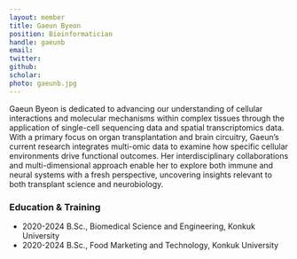 ```yaml
---
layout: member
title: Gaeun Byeon
position: Bioinformatician
handle: gaeunb
email:
twitter:
github:
scholar: 
photo: gaeunb.jpg
---
```


Gaeun Byeon is dedicated to advancing our understanding of cellular interactions and molecular mechanisms within complex tissues through the application of single-cell sequencing data and spatial transcriptomics data. With a primary focus on organ transplantation and brain circuitry, Gaeun’s current research integrates multi-omic data to examine how specific cellular environments drive functional outcomes. Her interdisciplinary collaborations and multi-dimensional approach enable her to explore both immune and neural systems with a fresh perspective, uncovering insights relevant to both transplant science and neurobiology.

### Education & Training
- 2020-2024 B.Sc., Biomedical Science and Engineering, Konkuk University
- 2020-2024 B.Sc., Food Marketing and Technology, Konkuk University


